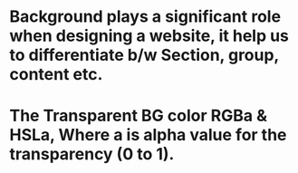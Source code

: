 # Background plays a significant role when designing a website, it help us to differentiate b/w Section, group, content etc.
# The Transparent BG color RGBa & HSLa, Where a is alpha value for the transparency (0 to 1).